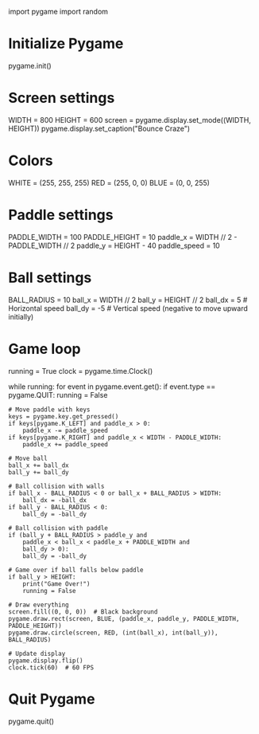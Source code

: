 import pygame
import random

# Initialize Pygame
pygame.init()

# Screen settings
WIDTH = 800
HEIGHT = 600
screen = pygame.display.set_mode((WIDTH, HEIGHT))
pygame.display.set_caption("Bounce Craze")

# Colors
WHITE = (255, 255, 255)
RED = (255, 0, 0)
BLUE = (0, 0, 255)

# Paddle settings
PADDLE_WIDTH = 100
PADDLE_HEIGHT = 10
paddle_x = WIDTH // 2 - PADDLE_WIDTH // 2
paddle_y = HEIGHT - 40
paddle_speed = 10

# Ball settings
BALL_RADIUS = 10
ball_x = WIDTH // 2
ball_y = HEIGHT // 2
ball_dx = 5  # Horizontal speed
ball_dy = -5  # Vertical speed (negative to move upward initially)

# Game loop
running = True
clock = pygame.time.Clock()

while running:
    for event in pygame.event.get():
        if event.type == pygame.QUIT:
            running = False

    # Move paddle with keys
    keys = pygame.key.get_pressed()
    if keys[pygame.K_LEFT] and paddle_x > 0:
        paddle_x -= paddle_speed
    if keys[pygame.K_RIGHT] and paddle_x < WIDTH - PADDLE_WIDTH:
        paddle_x += paddle_speed

    # Move ball
    ball_x += ball_dx
    ball_y += ball_dy

    # Ball collision with walls
    if ball_x - BALL_RADIUS < 0 or ball_x + BALL_RADIUS > WIDTH:
        ball_dx = -ball_dx
    if ball_y - BALL_RADIUS < 0:
        ball_dy = -ball_dy

    # Ball collision with paddle
    if (ball_y + BALL_RADIUS > paddle_y and 
        paddle_x < ball_x < paddle_x + PADDLE_WIDTH and 
        ball_dy > 0):
        ball_dy = -ball_dy

    # Game over if ball falls below paddle
    if ball_y > HEIGHT:
        print("Game Over!")
        running = False

    # Draw everything
    screen.fill((0, 0, 0))  # Black background
    pygame.draw.rect(screen, BLUE, (paddle_x, paddle_y, PADDLE_WIDTH, PADDLE_HEIGHT))
    pygame.draw.circle(screen, RED, (int(ball_x), int(ball_y)), BALL_RADIUS)

    # Update display
    pygame.display.flip()
    clock.tick(60)  # 60 FPS

# Quit Pygame
pygame.quit()
